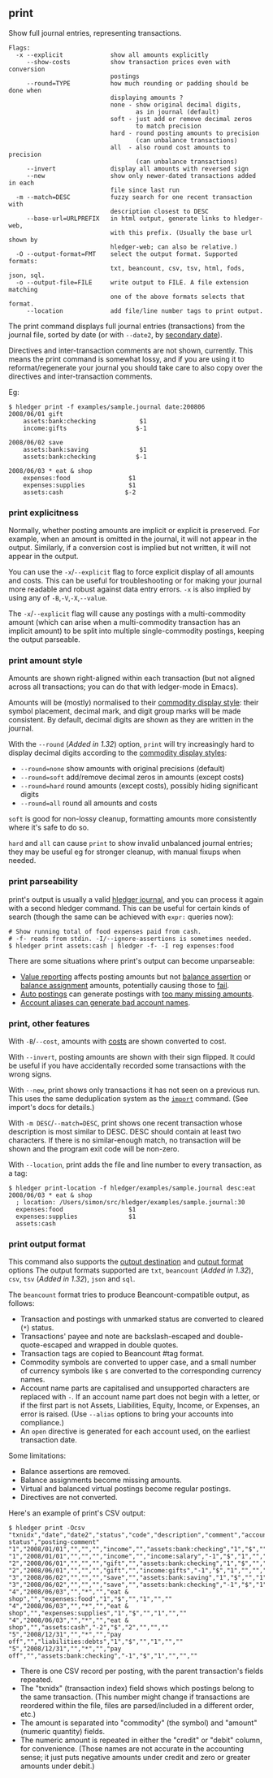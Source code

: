 ## print

Show full journal entries, representing transactions.

```flags
Flags:
  -x --explicit             show all amounts explicitly
     --show-costs           show transaction prices even with conversion
                            postings
     --round=TYPE           how much rounding or padding should be done when
                            displaying amounts ?
                            none - show original decimal digits,
                                   as in journal (default)
                            soft - just add or remove decimal zeros
                                   to match precision
                            hard - round posting amounts to precision
                                   (can unbalance transactions)
                            all  - also round cost amounts to precision
                                   (can unbalance transactions)
     --invert               display all amounts with reversed sign
     --new                  show only newer-dated transactions added in each
                            file since last run
  -m --match=DESC           fuzzy search for one recent transaction with
                            description closest to DESC
     --base-url=URLPREFIX   in html output, generate links to hledger-web,
                            with this prefix. (Usually the base url shown by
                            hledger-web; can also be relative.)
  -O --output-format=FMT    select the output format. Supported formats:
                            txt, beancount, csv, tsv, html, fods, json, sql.
  -o --output-file=FILE     write output to FILE. A file extension matching
                            one of the above formats selects that format.
     --location             add file/line number tags to print output.
```

The print command displays full journal entries (transactions) 
from the journal file, sorted by date
(or with `--date2`, by [secondary date](#secondary-dates)).

Directives and inter-transaction comments are not shown, currently.
This means the print command is somewhat lossy, and if you are using it to
reformat/regenerate your journal you should take care to also copy over 
the directives and inter-transaction comments.

Eg:

```cli
$ hledger print -f examples/sample.journal date:200806
2008/06/01 gift
    assets:bank:checking            $1
    income:gifts                   $-1

2008/06/02 save
    assets:bank:saving              $1
    assets:bank:checking           $-1

2008/06/03 * eat & shop
    expenses:food                $1
    expenses:supplies            $1
    assets:cash                 $-2

```

### print explicitness

Normally, whether posting amounts are implicit or explicit is preserved.
For example, when an amount is omitted in the journal, it will not appear in the output.
Similarly, if a conversion cost is implied but not written, it will not appear in the output.

You can use the `-x`/`--explicit` flag to force explicit display of all amounts and costs.
This can be useful for troubleshooting or for making your journal more readable and
robust against data entry errors.
`-x` is also implied by using any of `-B`,`-V`,`-X`,`--value`.

The `-x`/`--explicit` flag will cause any postings with a multi-commodity amount
(which can arise when a multi-commodity transaction has an implicit amount)
to be split into multiple single-commodity postings, 
keeping the output parseable.


### print amount style

Amounts are shown right-aligned within each transaction
(but not aligned across all transactions; you can do that with ledger-mode in Emacs). 

Amounts will be (mostly) normalised to their [commodity display style](#commodity-display-styles):
their symbol placement, decimal mark, and digit group marks will be made consistent.
By default, decimal digits are shown as they are written in the journal.

With the `--round` (*Added in 1.32*) option, `print` will try increasingly hard to
display decimal digits according to the [commodity display styles](#commodity-display-style):

- `--round=none` show amounts with original precisions (default)
- `--round=soft` add/remove decimal zeros in amounts (except costs)
- `--round=hard` round amounts (except costs), possibly hiding significant digits
- `--round=all`  round all amounts and costs

`soft` is good for non-lossy cleanup, formatting amounts more
consistently where it's safe to do so.

`hard` and `all` can cause `print` to show invalid unbalanced journal entries;
they may be useful eg for stronger cleanup, with manual fixups when needed.


### print parseability

print's output is usually a valid [hledger journal](#journal), 
and you can process it again with a second hledger command. 
This can be useful for certain kinds of search
(though the same can be achieved with `expr:` queries now):

```cli
# Show running total of food expenses paid from cash.
# -f- reads from stdin. -I/--ignore-assertions is sometimes needed.
$ hledger print assets:cash | hledger -f- -I reg expenses:food
```

There are some situations where print's output can become unparseable:

- [Value reporting](#value-reporting) affects posting amounts but not [balance assertion](#balance-assertions) or [balance assignment](#balance-assignments) amounts, potentially causing those to [fail](https://github.com/simonmichael/hledger/issues/1429).
- [Auto postings](#auto-postings) can generate postings with [too many missing amounts](https://github.com/simonmichael/hledger/issues/1276).
- [Account aliases can generate bad account names](#aliases-can-generate-bad-account-names).


### print, other features

With `-B`/`--cost`, amounts with [costs](https://hledger.org/hledger.html#costs)
are shown converted to cost.

With `--invert`, posting amounts are shown with their sign flipped.
It could be useful if you have accidentally recorded some transactions with the wrong signs.

With `--new`, print shows only transactions it has not seen on a previous run.
This uses the same deduplication system as the [`import`](#import) command.
(See import's docs for details.)

With `-m DESC`/`--match=DESC`, print shows one recent transaction
whose description is most similar to DESC.
DESC should contain at least two characters.
If there is no similar-enough match, 
no transaction will be shown and the program exit code will be non-zero.

With `--location`, print adds the file and line number to every transaction, as a tag:

```cli
$ hledger print-location -f hledger/examples/sample.journal desc:eat
2008/06/03 * eat & shop
  ; location: /Users/simon/src/hledger/examples/sample.journal:30
  expenses:food                  $1
  expenses:supplies              $1
  assets:cash
```

### print output format

This command also supports the
[output destination](hledger.html#output-destination) and
[output format](hledger.html#output-format) options
The output formats supported are
`txt`, `beancount` (*Added in 1.32*), `csv`, `tsv` (*Added in 1.32*), `json` and `sql`.

The `beancount` format tries to produce Beancount-compatible output, as follows:

- Transaction and postings with unmarked status are converted to cleared (`*`) status.
- Transactions' payee and note are backslash-escaped and double-quote-escaped and wrapped in double quotes.
- Transaction tags are copied to Beancount #tag format.
- Commodity symbols are converted to upper case, and a small number of currency symbols
  like `$` are converted to the corresponding currency names.
- Account name parts are capitalised and unsupported characters are replaced with `-`.
  If an account name part does not begin with a letter, or if the first part
  is not Assets, Liabilities, Equity, Income, or Expenses, an error is raised.
  (Use `--alias` options to bring your accounts into compliance.)
- An `open` directive is generated for each account used, on the earliest transaction date.

Some limitations:

- Balance assertions are removed.
- Balance assignments become missing amounts.
- Virtual and balanced virtual postings become regular postings.
- Directives are not converted.

Here's an example of print's CSV output:

```cli
$ hledger print -Ocsv
"txnidx","date","date2","status","code","description","comment","account","amount","commodity","credit","debit","posting-status","posting-comment"
"1","2008/01/01","","","","income","","assets:bank:checking","1","$","","1","",""
"1","2008/01/01","","","","income","","income:salary","-1","$","1","","",""
"2","2008/06/01","","","","gift","","assets:bank:checking","1","$","","1","",""
"2","2008/06/01","","","","gift","","income:gifts","-1","$","1","","",""
"3","2008/06/02","","","","save","","assets:bank:saving","1","$","","1","",""
"3","2008/06/02","","","","save","","assets:bank:checking","-1","$","1","","",""
"4","2008/06/03","","*","","eat & shop","","expenses:food","1","$","","1","",""
"4","2008/06/03","","*","","eat & shop","","expenses:supplies","1","$","","1","",""
"4","2008/06/03","","*","","eat & shop","","assets:cash","-2","$","2","","",""
"5","2008/12/31","","*","","pay off","","liabilities:debts","1","$","","1","",""
"5","2008/12/31","","*","","pay off","","assets:bank:checking","-1","$","1","","",""
```

- There is one CSV record per posting, with the parent transaction's fields repeated.
- The "txnidx" (transaction index) field shows which postings belong to the same transaction.
  (This number might change if transactions are reordered within the file,
  files are parsed/included in a different order, etc.)
- The amount is separated into "commodity" (the symbol) and "amount" (numeric quantity) fields.
- The numeric amount is repeated in either the "credit" or "debit" column, for convenience.
  (Those names are not accurate in the accounting sense; it just puts negative amounts under
  credit and zero or greater amounts under debit.)
